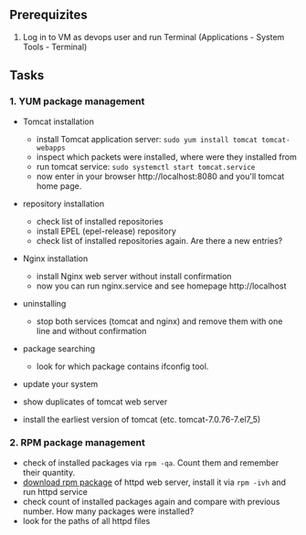 ## Prerequizites
1. Log in to VM as devops user and run Terminal (Applications - System Tools - Terminal)

## Tasks

### 1. YUM package management
- Tomcat installation
  - install Tomcat application server: `sudo yum install tomcat tomcat-webapps`
  - inspect which packets were installed, where were they installed from
  - run tomcat service: `sudo systemctl start tomcat.service`
  - now enter in your browser http://localhost:8080 and you'll tomcat home page.
  
- repository installation
  - check list of installed repositories
  - install EPEL (epel-release) repository
  - check list of installed repositories again. Are there a new entries?
  
- Nginx installation
  - install Nginx web server without install confirmation
  - now you can run nginx.service and see homepage http://localhost

- uninstalling
  - stop both services (tomcat and nginx) and remove them with one line and without confirmation
  
- package searching
  - look for which package contains ifconfig tool.
  
- update your system

- show duplicates of tomcat web server

- install the earliest version of tomcat (etc. tomcat-7.0.76-7.el7_5)

### 2. RPM package management
- check of installed packages via `rpm -qa`. Count them and remember their quantity.
- [download rpm package](https://archive.apache.org/dist/httpd/binaries/rpm/x86_64/httpd-2.2.2-1.x86_64.rpm) of httpd web server, install it via `rpm -ivh` and run httpd service
- check count of installed packages again and compare with previous number. How many packages were installed?
- look for the paths of all httpd files

